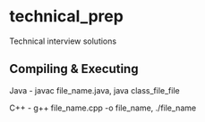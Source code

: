 # technical_prep
Technical interview solutions

## Compiling & Executing
  Java - javac file_name.java, java class_file_file
  
  C++ - g++ file_name.cpp -o file_name, ./file_name
  

  
